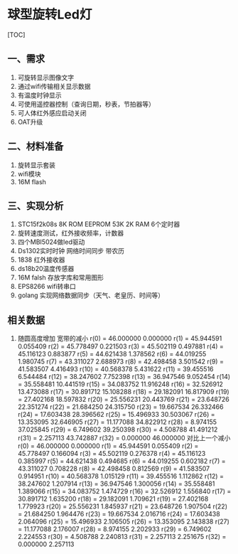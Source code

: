 # 球型旋转Led灯

[TOC]

## 一、需求
1. 可旋转显示图像文字
2. 通过wifi传输相关显示数据
3. 有温度时钟显示
4. 可使用遥控器控制（查询日期，秒表，节拍器等）
5. 可人体红外感应启动关闭
6. OAT升级

## 二、材料准备
1. 旋转显示套装
2. wifi模块
3. 16M flash

## 三、实现分析
1. STC15f2k08s 8K ROM EEPROM 53K 2K RAM 6个定时器 
2. 旋转速度测试，红外接收频率，计数器
3. 四个MBI5024做led驱动
4. Ds1302实时时钟 网络时间同步 带农历
5. 1838 红外接收器
6. ds18b20温度传感器
7. 16M falsh 存放字库和常用图形
8. EPS8266 wifi转串口
9. golang 实现网络数据同步（天气、老皇历、时间等）



## 相关数据
1. 随圆高度增加 宽带的减小
r(0) = 46.000000 0.000000
r(1) = 45.944591 0.055409
r(2) = 45.778497 0.221503
r(3) = 45.502119 0.497881
r(4) = 45.116123 0.883877
r(5) = 44.621438 1.378562
r(6) = 44.019255 1.980745
r(7) = 43.311027 2.688973
r(8) = 42.498458 3.501542
r(9) = 41.583507 4.416493
r(10) = 40.568378 5.431622
r(11) = 39.455516 6.544484
r(12) = 38.247602 7.752398
r(13) = 36.947546 9.052454
r(14) = 35.558481 10.441519
r(15) = 34.083752 11.916248
r(16) = 32.526912 13.473088
r(17) = 30.891712 15.108288
r(18) = 29.182091 16.817909
r(19) = 27.402168 18.597832
r(20) = 25.556231 20.443769
r(21) = 23.648726 22.351274
r(22) = 21.684250 24.315750
r(23) = 19.667534 26.332466
r(24) = 17.603438 28.396562
r(25) = 15.496933 30.503067
r(26) = 13.353095 32.646905
r(27) = 11.177088 34.822912
r(28) = 8.974155 37.025845
r(29) = 6.749602 39.250398
r(30) = 4.508788 41.491212
r(31) = 2.257113 43.742887
r(32) = 0.000000 46.000000
对比上一个减小
r(0) = 46.000000 0.000000
r(1) = 45.944591 0.055409
r(2) = 45.778497 0.166094
r(3) = 45.502119 0.276378
r(4) = 45.116123 0.385997
r(5) = 44.621438 0.494685
r(6) = 44.019255 0.602182
r(7) = 43.311027 0.708228
r(8) = 42.498458 0.812569
r(9) = 41.583507 0.914951
r(10) = 40.568378 1.015129
r(11) = 39.455516 1.112862
r(12) = 38.247602 1.207914
r(13) = 36.947546 1.300056
r(14) = 35.558481 1.389066
r(15) = 34.083752 1.474729
r(16) = 32.526912 1.556840
r(17) = 30.891712 1.635200
r(18) = 29.182091 1.709621
r(19) = 27.402168 1.779923
r(20) = 25.556231 1.845937
r(21) = 23.648726 1.907504
r(22) = 21.684250 1.964476
r(23) = 19.667534 2.016716
r(24) = 17.603438 2.064096
r(25) = 15.496933 2.106505
r(26) = 13.353095 2.143838
r(27) = 11.177088 2.176007
r(28) = 8.974155 2.202933
r(29) = 6.749602 2.224553
r(30) = 4.508788 2.240813
r(31) = 2.257113 2.251675
r(32) = 0.000000 2.257113
